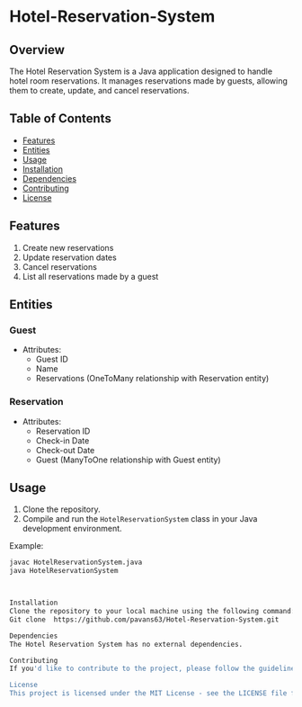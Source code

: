 # Hotel-Reservation-System
## Overview

The Hotel Reservation System is a Java application designed to handle hotel room reservations. It manages reservations made by guests, allowing them to create, update, and cancel reservations.

## Table of Contents

- [Features](#features)
- [Entities](#entities)
- [Usage](#usage)
- [Installation](#installation)
- [Dependencies](#dependencies)
- [Contributing](#contributing)
- [License](#license)

## Features

1. Create new reservations
2. Update reservation dates
3. Cancel reservations
4. List all reservations made by a guest

## Entities

### Guest

- Attributes:
  - Guest ID
  - Name
  - Reservations (OneToMany relationship with Reservation entity)

### Reservation

- Attributes:
  - Reservation ID
  - Check-in Date
  - Check-out Date
  - Guest (ManyToOne relationship with Guest entity)

## Usage

1. Clone the repository.
2. Compile and run the `HotelReservationSystem` class in your Java development environment.

Example:

```bash
javac HotelReservationSystem.java
java HotelReservationSystem



Installation
Clone the repository to your local machine using the following command:
Git clone  https://github.com/pavans63/Hotel-Reservation-System.git

Dependencies
The Hotel Reservation System has no external dependencies.

Contributing
If you'd like to contribute to the project, please follow the guidelines in CONTRIBUTING.md.

License
This project is licensed under the MIT License - see the LICENSE file for details.

